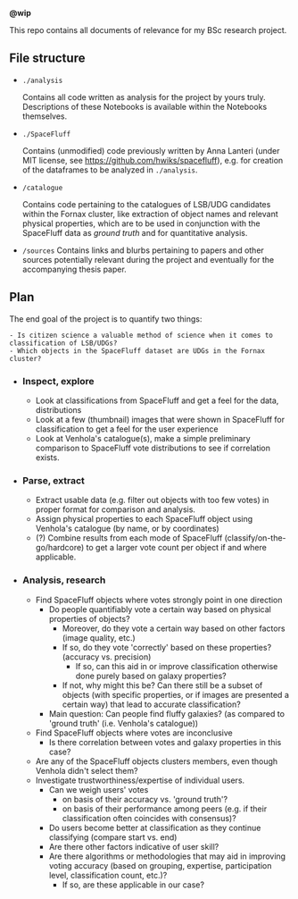 __@wip__

This repo contains all documents of relevance for my BSc research project.


## File structure

- `./analysis`

    Contains all code written as analysis for the project by yours truly. Descriptions of these Notebooks is available within the Notebooks themselves.

- `./SpaceFluff`

    Contains (unmodified) code previously written by Anna Lanteri (under MIT license, see https://github.com/hwiks/spacefluff), e.g. for creation of the dataframes to be analyzed in `./analysis`.

- `/catalogue`

    Contains code pertaining to the catalogues of LSB/UDG candidates within the Fornax cluster, like extraction of object names and relevant physical properties, which are to be used in conjunction with the SpaceFluff data as _ground truth_ and for quantitative analysis.

- `/sources`
    Contains links and blurbs pertaining to papers and other sources potentially relevant during the project and eventually for the accompanying thesis paper.

## Plan
The end goal of the project is to quantify two things:
    
    - Is citizen science a valuable method of science when it comes to classification of LSB/UDGs?
    - Which objects in the SpaceFluff dataset are UDGs in the Fornax cluster?

- ### Inspect, explore
    - Look at classifications from SpaceFluff and get a feel for the data, distributions
    - Look at a few (thumbnail) images that were shown in SpaceFluff for classification to get a feel for the user experience
    - Look at Venhola's catalogue(s), make a simple preliminary comparison to SpaceFluff vote distributions to see if correlation exists.

- ### Parse, extract
    - Extract usable data (e.g. filter out objects with too few votes) in proper format for comparison and analysis.
    - Assign physical properties to each SpaceFluff object using Venhola's catalogue (by name, or by coordinates)
    - (?) Combine results from each mode of SpaceFluff (classify/on-the-go/hardcore) to get a larger vote count per object if and where applicable.

- ### Analysis, research
    - Find SpaceFluff objects where votes strongly point in one direction
        - Do people quantifiably vote a certain way based on physical properties of objects?
            - Moreover, do they vote a certain way based on other factors (image quality, etc.)
            - If so, do they vote 'correctly' based on these properties? (accuracy vs. precision)
                - If so, can this aid in or improve classification otherwise done purely based on galaxy properties?
            - If not, why might this be? Can there still be a subset of objects (with specific properties, or if images are presented a certain way) that lead to accurate classification?
        - Main question: Can people find fluffy galaxies? (as compared to 'ground truth' (i.e. Venhola's catalogue))
    - Find SpaceFluff objects where votes are inconclusive
        - Is there correlation between votes and galaxy properties in this case?
    - Are any of the SpaceFluff objects clusters members, even though Venhola didn't select them?
    - Investigate trustworthiness/expertise of individual users.
        - Can we weigh users' votes
            - on basis of their accuracy vs. 'ground truth'?
            - on basis of their performance among peers (e.g. if their classification often coincides with consensus)?
        - Do users become better at classification as they continue classifying (compare start vs. end)
        - Are there other factors indicative of user skill?
        - Are there algorithms or methodologies that may aid in improving voting accuracy (based on grouping, expertise, participation level, classification count, etc.)?
            - If so, are these applicable in our case?